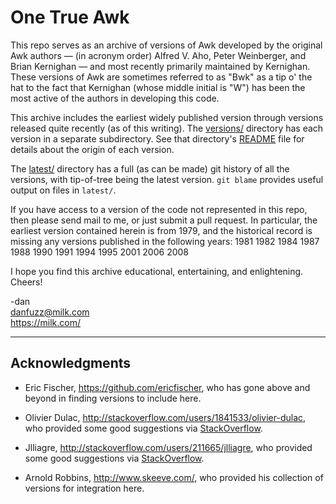 One True Awk
============

This repo serves as an archive of versions of Awk developed by the
original Awk authors &mdash; (in acronym order) Alfred V. Aho, Peter
Weinberger, and Brian Kernighan &mdash; and most recently primarily
maintained by Kernighan. These versions of Awk are sometimes referred
to as "Bwk" as a tip o' the hat to the fact that Kernighan (whose
middle initial is "W") has been the most active of the authors in
developing this code.

This archive includes the earliest widely published version through
versions released quite recently (as of this writing). The
[versions/](versions) directory has each version in a separate
subdirectory. See that directory's [README](versions/README.md) file
for details about the origin of each version.

The [latest/](latest) directory has a full (as can be
made) git history of all the versions, with tip-of-tree being the
latest version. `git blame` provides useful output on files in
`latest/`.

If you have access to a version of the code not represented in this
repo, then please send mail to me, or just submit a pull request.  In
particular, the earliest version contained herein is from 1979, and
the historical record is missing any versions published in the
following years: 1981 1982 1984 1987 1988 1990 1991 1994 1995
2001 2006 2008

I hope you find this archive educational, entertaining, and enlightening.
Cheers!

-dan<br>
<danfuzz@milk.com><br>
<https://milk.com/>

- - - - -

Acknowledgments
---------------

* Eric Fischer, <https://github.com/ericfischer>, who has gone above
  and beyond in finding versions to include here.

* Olivier Dulac, <http://stackoverflow.com/users/1841533/olivier-dulac>,
  who provided some good suggestions via
  [StackOverflow](http://stackoverflow.com/questions/15687108/).

* Jlliagre, <http://stackoverflow.com/users/211665/jlliagre>,
  who provided some good suggestions via
  [StackOverflow](http://stackoverflow.com/questions/15687108/).

* Arnold Robbins, <http://www.skeeve.com/>,
  who provided his collection of versions for integration here.
